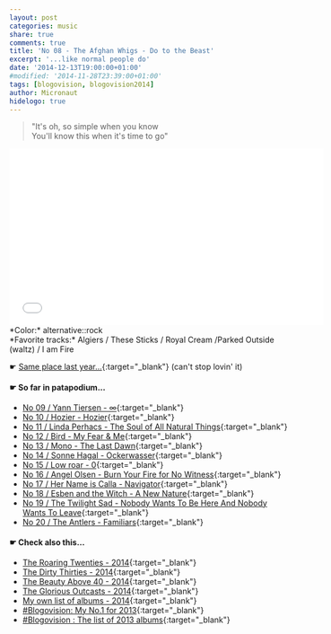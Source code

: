 ```yaml
---
layout: post
categories: music
share: true
comments: true
title: 'No 08 - The Afghan Whigs - Do to the Beast'
excerpt: '...like normal people do'
date: '2014-12-13T19:00:00+01:00'
#modified: '2014-11-28T23:39:00+01:00'
tags: [blogovision, blogovision2014]
author: Micronaut
hidelogo: true
---
```

> "It's oh, so simple when you know<br/>
> You'll know this when it's time to go"

<iframe width="560" height="315" src="//www.youtube.com/embed/ovhzeqIaggY" frameborder="0" allowfullscreen>&nbsp;</iframe>
*Color:* alternative::rock<br/>
*Favorite tracks:* Algiers	/ These Sticks	 / Royal Cream	 /Parked Outside (waltz) / I am Fire

&#x261B; [Same place last year...](http://themicronaut.tumblr.com/post/69882083235/blogovision2013-no08){:target="_blank"} (can't stop lovin' it)

#### &#x261B; So far in patapodium...
* [No 09 / Yann Tiersen - ∞](/music/blogovision2014-no09/){:target="_blank"}
* [No 10 / Hozier - Hozier](/music/blogovision2014-no10/){:target="_blank"}
* [No 11 / Linda Perhacs - The Soul of All Natural Things](/music/blogovision2014-no11/){:target="_blank"}
* [No 12 / Bird - My Fear & Me](/music/blogovision2014-no12/){:target="_blank"}
* [No 13 / Mono - The Last Dawn](/music/blogovision2014-no13/){:target="_blank"}
* [No 14 / Sonne Hagal - Ockerwasser](/music/blogovision2014-no14/){:target="_blank"}
* [No 15 / Low roar - 0](/music/blogovision2014-no15/){:target="_blank"}
* [No 16 / Angel Olsen - Burn Your Fire for No Witness](/music/blogovision2014-no16/){:target="_blank"}
* [No 17 / Her Name is Calla - Navigator](/music/blogovision2014-no17/){:target="_blank"}
* [No 18 / Esben and the Witch - A New Nature](/music/blogovision2014-no18/){:target="_blank"}
* [No 19 / The Twilight Sad - Nobody Wants To Be Here And Nobody Wants To Leave](/music/blogovision2014-no19/){:target="_blank"}
* [No 20 / The Antlers - Familiars](/music/blogovision2014-no20/){:target="_blank"}

#### &#x261B; Check also this…
* [The Roaring Twenties - 2014](/music/blogovision2014-the-roaring-twenties/){:target="_blank"}
* [The Dirty Thirties - 2014](/music/blogovision2014-the-dirty-thirties/){:target="_blank"}
* [The Beauty Above 40 - 2014](/music/blogovision2014-the-beauty-above-40/){:target="_blank"}
* [The Glorious Outcasts - 2014](/music/blogovision2014-the-glorious-outcasts-2014/){:target="_blank"}
* [My own list of albums - 2014](/music/complete-list-2014/){:target="_blank"}
* [#Blogovision: My No.1 for 2013](/music/blogovision2013-no01/){:target="_blank"}
* [#Blogovision : The list of 2013 albums](/music/blogovision-my-own-list-of-2013-nominees-albums/){:target="_blank"}